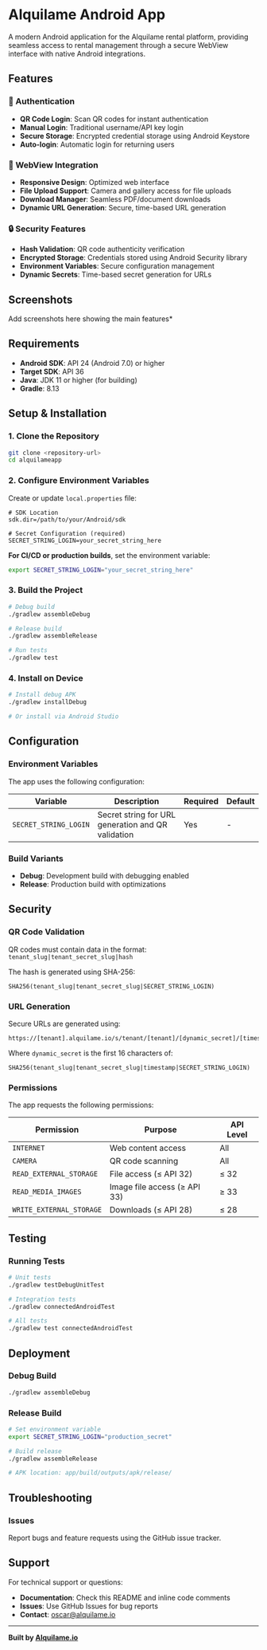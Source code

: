 # Alquilame Android App

A modern Android application for the Alquilame rental platform, providing seamless access to rental management through a secure WebView interface with native Android integrations.

## Features

### 🔐 Authentication
- **QR Code Login**: Scan QR codes for instant authentication
- **Manual Login**: Traditional username/API key login
- **Secure Storage**: Encrypted credential storage using Android Keystore
- **Auto-login**: Automatic login for returning users

### 📱 WebView Integration
- **Responsive Design**: Optimized web interface
- **File Upload Support**: Camera and gallery access for file uploads
- **Download Manager**: Seamless PDF/document downloads
- **Dynamic URL Generation**: Secure, time-based URL generation

### 🔒 Security Features
- **Hash Validation**: QR code authenticity verification
- **Encrypted Storage**: Credentials stored using Android Security library
- **Environment Variables**: Secure configuration management
- **Dynamic Secrets**: Time-based secret generation for URLs

## Screenshots

Add screenshots here showing the main features*

## Requirements

- **Android SDK**: API 24 (Android 7.0) or higher
- **Target SDK**: API 36
- **Java**: JDK 11 or higher (for building)
- **Gradle**: 8.13

## Setup & Installation

### 1. Clone the Repository
```bash
git clone <repository-url>
cd alquilameapp
```

### 2. Configure Environment Variables

Create or update `local.properties` file:
```properties
# SDK Location
sdk.dir=/path/to/your/Android/sdk

# Secret Configuration (required)
SECRET_STRING_LOGIN=your_secret_string_here
```

**For CI/CD or production builds**, set the environment variable:
```bash
export SECRET_STRING_LOGIN="your_secret_string_here"
```

### 3. Build the Project
```bash
# Debug build
./gradlew assembleDebug

# Release build
./gradlew assembleRelease

# Run tests
./gradlew test
```

### 4. Install on Device
```bash
# Install debug APK
./gradlew installDebug

# Or install via Android Studio
```

## Configuration

### Environment Variables
The app uses the following configuration:

| Variable | Description | Required | Default |
|----------|-------------|----------|---------|
| `SECRET_STRING_LOGIN` | Secret string for URL generation and QR validation | Yes | - |

### Build Variants
- **Debug**: Development build with debugging enabled
- **Release**: Production build with optimizations

## Security

### QR Code Validation
QR codes must contain data in the format: `tenant_slug|tenant_secret_slug|hash`

The hash is generated using SHA-256:
```
SHA256(tenant_slug|tenant_secret_slug|SECRET_STRING_LOGIN)
```

### URL Generation
Secure URLs are generated using:
```
https://[tenant].alquilame.io/s/tenant/[tenant]/[dynamic_secret]/[timestamp]
```

Where `dynamic_secret` is the first 16 characters of:
```
SHA256(tenant_slug|tenant_secret_slug|timestamp|SECRET_STRING_LOGIN)
```

### Permissions
The app requests the following permissions:

| Permission | Purpose | API Level |
|------------|---------|-----------|
| `INTERNET` | Web content access | All |
| `CAMERA` | QR code scanning | All |
| `READ_EXTERNAL_STORAGE` | File access (≤ API 32) | ≤ 32 |
| `READ_MEDIA_IMAGES` | Image file access (≥ API 33) | ≥ 33 |
| `WRITE_EXTERNAL_STORAGE` | Downloads (≤ API 28) | ≤ 28 |

## Testing

### Running Tests
```bash
# Unit tests
./gradlew testDebugUnitTest

# Integration tests  
./gradlew connectedAndroidTest

# All tests
./gradlew test connectedAndroidTest
```

## Deployment

### Debug Build
```bash
./gradlew assembleDebug
```

### Release Build
```bash
# Set environment variable
export SECRET_STRING_LOGIN="production_secret"

# Build release
./gradlew assembleRelease

# APK location: app/build/outputs/apk/release/
```
## Troubleshooting

### Issues
Report bugs and feature requests using the GitHub issue tracker.

## Support

For technical support or questions:
- **Documentation**: Check this README and inline code comments
- **Issues**: Use GitHub Issues for bug reports
- **Contact**: oscar@alquilame.io

---

**Built by [Alquilame.io](https://alquilame.io)**
